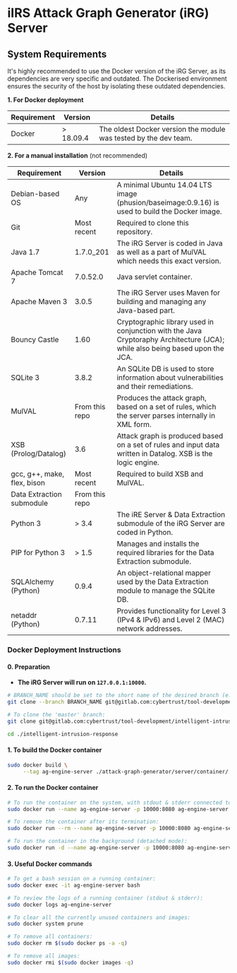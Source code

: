 # iIRS Attack Graph Generator (iRG) Server

## System Requirements

It's highly recommended to use the Docker version of the iRG Server, as its dependencies are very specific and outdated. The Dockerised environment ensures the security of the host by isolating these outdated dependencies.

**1. For Docker deployment**

| Requirement | Version   | Details                                                          |
| ----------- | --------- | ---------------------------------------------------------------- |
| Docker      | > 18.09.4 | The oldest Docker version the module was tested by the dev team. |

**2. For a manual installation** (not recommended)

| Requirement                 | Version        | Details                                                                                                                      |
| --------------------------- | -------------- | ---------------------------------------------------------------------------------------------------------------------------- |
| Debian-based OS             | Any            | A minimal Ubuntu 14.04 LTS image (phusion/baseimage:0.9.16) is used to build the Docker image.                               |
| Git                         | Most recent    | Required to clone this repository.                                                                                           |
| Java 1.7                    | 1.7.0_201      | The iRG Server is coded in Java as well as a part of MulVAL which needs this exact version.                                  |
| Apache Tomcat 7             | 7.0.52.0       | Java servlet container.                                                                                                      |
| Apache Maven 3              | 3.0.5          | The iRG Server uses Maven for building and managing any Java-based part.                                                     |
| Bouncy Castle               | 1.60           | Cryptographic library used in conjunction with the Java Cryptoraphy Architecture (JCA); while also being based upon the JCA. |
| SQLite 3                    | 3.8.2          | An SQLite DB is used to store information about vulnerabilities and their remediations.                                      |
| MulVAL                      | From this repo | Produces the attack graph, based on a set of rules, which the server parses internally in XML form.                          |
| XSB (Prolog/Datalog)        | 3.6            | Attack graph is produced based on a set of rules and input data written in Datalog. XSB is the logic engine.                 |
| gcc, g++, make, flex, bison | Most recent    | Required to build XSB and MulVAL.                                                                                            |
| Data Extraction submodule   | From this repo |                                                                                                                              |
| Python 3                    | > 3.4          | The iRE Server & Data Extraction submodule of the iRG Server are coded in Python.                                            |
| PIP for Python 3            | > 1.5          | Manages and installs the required libraries for the Data Extraction submodule.                                               |
| SQLAlchemy (Python)         | 0.9.4          | An object-relational mapper used by the Data Extraction module to manage the SQLite DB.                                      |
| netaddr (Python)            | 0.7.11         | Provides functionality for Level 3 (IPv4 & IPv6) and Level 2 (MAC) network addresses.                                        |

### Docker Deployment Instructions

#### 0. Preparation

* **The iRG Server will run on `127.0.0.1:10000`.**

```bash
# BRANCH_NAME should be set to the short name of the desired branch (e.g. 'dev'):
git clone --branch BRANCH_NAME git@gitlab.com:cybertrust/tool-development/intelligent-intrusion-response.git

# To clone the 'master' branch:
git clone git@gitlab.com:cybertrust/tool-development/intelligent-intrusion-response.git

cd ./intelligent-intrusion-response
```

#### 1. To build the Docker container

```bash
sudo docker build \
     --tag ag-engine-server ./attack-graph-generator/server/container/
```

#### 2. To run the Docker container

```bash
# To run the container on the system, with stdout & stderr connected to the current terminal:
sudo docker run --name ag-engine-server -p 10000:8080 ag-engine-server

# To remove the container after its termination:
sudo docker run --rm --name ag-engine-server -p 10000:8080 ag-engine-server

# To run the container in the background (detached mode):
sudo docker run -d --name ag-engine-server -p 10000:8080 ag-engine-server
```

#### 3. Useful Docker commands

```bash
# To get a bash session on a running container:
sudo docker exec -it ag-engine-server bash

# To review the logs of a running container (stdout & stderr):
sudo docker logs ag-engine-server

# To clear all the currently unused containers and images:
sudo docker system prune

# To remove all containers:
sudo docker rm $(sudo docker ps -a -q)

# To remove all images:
sudo docker rmi $(sudo docker images -q)
```
